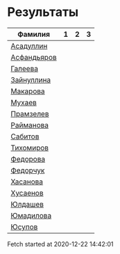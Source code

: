 # Результаты
Фамилия | 1| 2| 3
---|:---:|:---:|:---:
[Асадуллин](Асадуллин/README.md)  | [](Асадуллин/1.md) | [](Асадуллин/2.md) | [](Асадуллин/3.md)
[Асфандьяров](Асфандьяров/README.md)  | [](Асфандьяров/1.md) | [](Асфандьяров/2.md) | [](Асфандьяров/3.md)
[Галеева](Галеева/README.md)  | [](Галеева/1.md) | [](Галеева/2.md) | [](Галеева/3.md)
[Зайнуллина](Зайнуллина/README.md)  | [](Зайнуллина/1.md) | [](Зайнуллина/2.md) | [](Зайнуллина/3.md)
[Макарова](Макарова/README.md)  | [](Макарова/1.md) | [](Макарова/2.md) | [](Макарова/3.md)
[Мухаев](Мухаев/README.md)  | [](Мухаев/1.md) | [](Мухаев/2.md) | [](Мухаев/3.md)
[Прамзелев](Прамзелев/README.md)  | [](Прамзелев/1.md) | [](Прамзелев/2.md) | [](Прамзелев/3.md)
[Райманова](Райманова/README.md)  | [](Райманова/1.md) | [](Райманова/2.md) | [](Райманова/3.md)
[Сабитов](Сабитов/README.md)  | [](Сабитов/1.md) | [](Сабитов/2.md) | [](Сабитов/3.md)
[Тихомиров](Тихомиров/README.md)  | [](Тихомиров/1.md) | [](Тихомиров/2.md) | [](Тихомиров/3.md)
[Федорова](Федорова/README.md)  | [](Федорова/1.md) | [](Федорова/2.md) | [](Федорова/3.md)
[Федорчук](Федорчук/README.md)  | [](Федорчук/1.md) | [](Федорчук/2.md) | [](Федорчук/3.md)
[Хасанова](Хасанова/README.md)  | [](Хасанова/1.md) | [](Хасанова/2.md) | [](Хасанова/3.md)
[Хусаенов](Хусаенов/README.md)  | [](Хусаенов/1.md) | [](Хусаенов/2.md) | [](Хусаенов/3.md)
[Юлдашев](Юлдашев/README.md)  | [](Юлдашев/1.md) | [](Юлдашев/2.md) | [](Юлдашев/3.md)
[Юмадилова](Юмадилова/README.md)  | [](Юмадилова/1.md) | [](Юмадилова/2.md) | [](Юмадилова/3.md)
[Юсупов](Юсупов/README.md)  | [](Юсупов/1.md) | [](Юсупов/2.md) | [](Юсупов/3.md)

Fetch started at 2020-12-22 14:42:01
